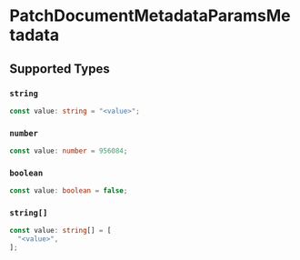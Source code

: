 # PatchDocumentMetadataParamsMetadata


## Supported Types

### `string`

```typescript
const value: string = "<value>";
```

### `number`

```typescript
const value: number = 956084;
```

### `boolean`

```typescript
const value: boolean = false;
```

### `string[]`

```typescript
const value: string[] = [
  "<value>",
];
```

